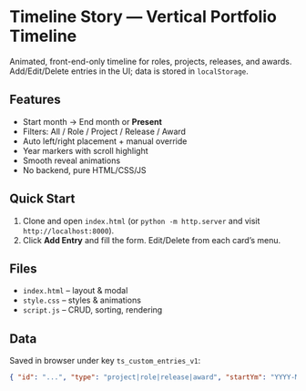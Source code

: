 # Timeline Story — Vertical Portfolio Timeline

Animated, front-end-only timeline for roles, projects, releases, and awards. Add/Edit/Delete entries in the UI; data is stored in `localStorage`.

## Features
- Start month → End month or **Present**
- Filters: All / Role / Project / Release / Award
- Auto left/right placement + manual override
- Year markers with scroll highlight
- Smooth reveal animations
- No backend, pure HTML/CSS/JS

## Quick Start
1. Clone and open `index.html` (or `python -m http.server` and visit `http://localhost:8000`).
2. Click **Add Entry** and fill the form. Edit/Delete from each card’s menu.

## Files
- `index.html` – layout & modal
- `style.css` – styles & animations
- `script.js` – CRUD, sorting, rendering

## Data
Saved in browser under key `ts_custom_entries_v1`:
```json
{ "id": "...", "type": "project|role|release|award", "startYm": "YYYY-MM", "endYm": "", "ongoing": true, "title": "", "desc": "", "url": "", "urlText": "", "side": "left|right|auto" }
